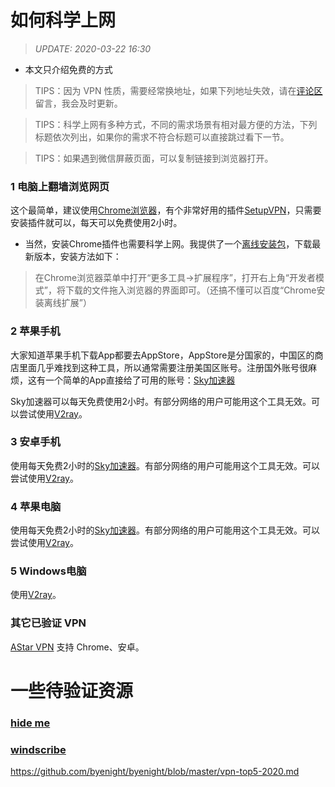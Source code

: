 # 如何科学上网

> *UPDATE: 2020-03-22 16:30* 

- 本文只介绍免费的方式

> TIPS：因为 VPN 性质，需要经常换地址，如果下列地址失效，请在[评论区](https://github.com/byenight/byenight/issues)留言，我会及时更新。

> TIPS：科学上网有多种方式，不同的需求场景有相对最方便的方法，下列标题依次列出，如果你的需求不符合标题可以直接跳过看下一节。

> TIPS：如果遇到微信屏蔽页面，可以复制链接到浏览器打开。

### 1 电脑上翻墙浏览网页

这个最简单，建议使用[Chrome浏览器](https://www.google.cn/chrome/)，有个非常好用的插件[SetupVPN](https://chrome.google.com/webstore/detail/oofgbpoabipfcfjapgnbbjjaenockbdp)，只需要安装插件就可以，每天可以免费使用2小时。

- 当然，安装Chrome插件也需要科学上网。我提供了一个[离线安装包](https://baseserver.io/sv/public/Chrome/)，下载最新版本，安装方法如下：

> 在Chrome浏览器菜单中打开“更多工具→扩展程序”，打开右上角“开发者模式”，将下载的文件拖入浏览器的界面即可。（还搞不懂可以百度“Chrome安装离线扩展”）

### 2 苹果手机

大家知道苹果手机下载App都要去AppStore，AppStore是分国家的，中国区的商店里面几乎难找到这种工具，所以通常需要注册美国区账号。注册国外账号很麻烦，这有一个简单的App直接给了可用的账号：[Sky加速器](https://d.skyjsq.space)

Sky加速器可以每天免费使用2小时。有部分网络的用户可能用这个工具无效。可以尝试使用[V2ray](https://github.com/byenight/byenight/blob/master/v2ray.md)。

### 3 安卓手机

使用每天免费2小时的[Sky加速器](https://d.wjsq.life)。有部分网络的用户可能用这个工具无效。可以尝试使用[V2ray](https://github.com/byenight/byenight/blob/master/v2ray.md)。

### 4 苹果电脑

使用每天免费2小时的[Sky加速器](https://d.wjsq.life)。有部分网络的用户可能用这个工具无效。可以尝试使用[V2ray](https://github.com/byenight/byenight/blob/master/v2ray.md)。

### 5 Windows电脑

使用[V2ray](https://github.com/byenight/byenight/blob/master/v2ray.md)。

### 其它已验证 VPN

[AStar VPN](https://get.astarvpn.app) 支持 Chrome、安卓。

# 一些待验证资源

### [hide me](https://hide.me/en/pricing)
### [windscribe](https://windscribe.com/download)
https://github.com/byenight/byenight/blob/master/vpn-top5-2020.md

